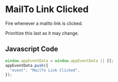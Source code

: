# MailTo Link Clicked

Fire whenever a mailto link is clicked. 

Prioritize this last as it may change.

## Javascript Code

```js
window.appEventData = window.appEventData || [];
appEventData.push({
  "event": "MailTo Link Clicked",
});
```